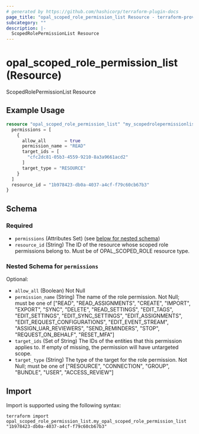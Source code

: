 ```yaml
---
# generated by https://github.com/hashicorp/terraform-plugin-docs
page_title: "opal_scoped_role_permission_list Resource - terraform-provider-opal"
subcategory: ""
description: |-
  ScopedRolePermissionList Resource
---
```


# opal_scoped_role_permission_list (Resource)

ScopedRolePermissionList Resource

## Example Usage

```terraform
resource "opal_scoped_role_permission_list" "my_scopedrolepermissionlist" {
  permissions = [
    {
      allow_all       = true
      permission_name = "READ"
      target_ids = [
        "cfc2dc81-05b3-4559-9210-8a3a9661acd2"
      ]
      target_type = "RESOURCE"
    }
  ]
  resource_id = "1b978423-db0a-4037-a4cf-f79c60cb67b3"
}
```

<!-- schema generated by tfplugindocs -->
## Schema

### Required

- `permissions` (Attributes Set) (see [below for nested schema](#nestedatt--permissions))
- `resource_id` (String) The ID of the resource whose scoped role permissions belong to. Must be of OPAL_SCOPED_ROLE resource type.

<a id="nestedatt--permissions"></a>
### Nested Schema for `permissions`

Optional:

- `allow_all` (Boolean) Not Null
- `permission_name` (String) The name of the role permission. Not Null; must be one of ["READ", "READ_ASSIGNMENTS", "CREATE", "IMPORT", "EXPORT", "SYNC", "DELETE", "READ_SETTINGS", "EDIT_TAGS", "EDIT_SETTINGS", "EDIT_SYNC_SETTINGS", "EDIT_ASSIGNMENTS", "EDIT_REQUEST_CONFIGURATIONS", "EDIT_EVENT_STREAM", "ASSIGN_UAR_REVIEWERS", "SEND_REMINDERS", "STOP", "REQUEST_ON_BEHALF", "RESET_MFA"]
- `target_ids` (Set of String) The IDs of the entities that this permission applies to. If empty of missing, the permission will have untargeted scope.
- `target_type` (String) The type of the target for the role permission. Not Null; must be one of ["RESOURCE", "CONNECTION", "GROUP", "BUNDLE", "USER", "ACCESS_REVIEW"]

## Import

Import is supported using the following syntax:

```shell
terraform import opal_scoped_role_permission_list.my_opal_scoped_role_permission_list "1b978423-db0a-4037-a4cf-f79c60cb67b3"
```
